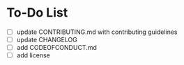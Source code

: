 # To-Do List

- [ ] update CONTRIBUTING.md with contributing guidelines
- [ ] update CHANGELOG
- [ ] add CODEOFCONDUCT.md
- [ ] add license
